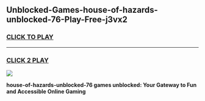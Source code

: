 
## Unblocked-Games-house-of-hazards-unblocked-76-Play-Free-j3vx2
<h3>
<a href="https://premium76.site?title=house-of-hazards-unblocked-76&ref=21A">CLICK TO PLAY</a></h3>
<hr>

<h3>
<a href="https://premium76.site?title=house-of-hazards-unblocked-76&ref=21A">CLICK 2 PLAY</a>
  
</h3>

<a href="https://premium76.site?title=house-of-hazards-unblocked-76&ref=21A"><img src="https://clearcache.store/games.png"></a>


**house-of-hazards-unblocked-76 games unblocked: Your Gateway to Fun and Accessible Online Gaming**
